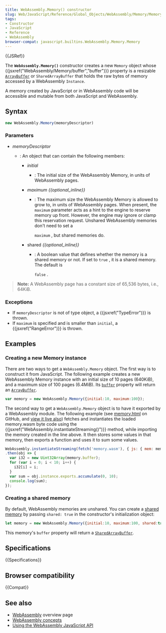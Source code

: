 ```yaml
---
title: WebAssembly.Memory() constructor
slug: Web/JavaScript/Reference/Global_Objects/WebAssembly/Memory/Memory
tags:
- Constructor
- JavaScript
- Reference
- WebAssembly
browser-compat: javascript.builtins.WebAssembly.Memory.Memory
---
```

{{JSRef}}

The **`WebAssembly.Memory()`** constructor creates a new `Memory` object whose
{{jsxref("WebAssembly/Memory/buffer","buffer")}} property is a
resizable
[`ArrayBuffer`](/en-US/docs/Web/JavaScript/Reference/Global_Objects/ArrayBuffer)
or `SharedArrayBuffer` that holds the raw bytes of memory accessed by a
WebAssembly `Instance`.

A memory created by JavaScript or in WebAssembly code will be accessible and
mutable from both JavaScript and WebAssembly.

## Syntax

```js
new WebAssembly.Memory(memoryDescriptor)
```

### Parameters

- _memoryDescriptor_

  - : An object that can contain the following members:

    - _initial_
      - : The initial size of the WebAssembly Memory, in units of WebAssembly
        pages.
    - _maximum {{optional_inline}}_

      - : The maximum size the WebAssembly Memory is allowed to grow to, in
        units of WebAssembly pages. When present, the `maximum` parameter acts
        as a hint to the engine to reserve memory up front. However, the engine
        may ignore or clamp this reservation request. Unshared WebAssembly
        memories don't need to set a

        `maximum` , but shared memories do.

    - shared _{{optional_inline}}_

      - : A boolean value that defines whether the memory is a shared memory or
        not. If set to `true` , it is a shared memory. The default is

        `false` .

> **Note:** A WebAssembly page has a constant size of 65,536 bytes, i.e., 64KiB.

### Exceptions

- If `memoryDescriptor` is not of type object, a
  {{jsxref("TypeError")}} is thrown.
- If `maximum` is specified and is smaller than `initial`, a
  {{jsxref("RangeError")}} is thrown.

## Examples

### Creating a new Memory instance

There are two ways to get a `WebAssembly.Memory` object. The first way is to
construct it from JavaScript. The following example creates a new WebAssembly
Memory instance with an initial size of 10 pages (640KiB), and a maximum size of
100 pages (6.4MiB). Its
[`buffer`](/en-US/docs/Web/JavaScript/Reference/Global_Objects/WebAssembly/Memory/buffer)
property will return an
[`ArrayBuffer`](/en-US/docs/Web/JavaScript/Reference/Global_Objects/ArrayBuffer).

```js
var memory = new WebAssembly.Memory({initial:10, maximum:100});
```

The second way to get a `WebAssembly.Memory` object is to have it exported by a
WebAssembly module. The following example (see
[memory.html](https://github.com/mdn/webassembly-examples/blob/master/js-api-examples/memory.html)
on GitHub, and
[view it live also](https://mdn.github.io/webassembly-examples/js-api-examples/memory.html))
fetches and instantiates the loaded memory.wasm byte code using the
{{jsxref("WebAssembly.instantiateStreaming()")}} method, while
importing the memory created in the line above. It then stores some values in
that memory, then exports a function and uses it to sum some values.

```js
WebAssembly.instantiateStreaming(fetch('memory.wasm'), { js: { mem: memory } })
.then(obj => {
  var i32 = new Uint32Array(memory.buffer);
  for (var i = 0; i < 10; i++) {
    i32[i] = i;
  }
  var sum = obj.instance.exports.accumulate(0, 10);
  console.log(sum);
});
```

### Creating a shared memory

By default, WebAssembly memories are unshared. You can create a
[shared memory](/en-US/docs/WebAssembly/Understanding_the_text_format#Shared_memories)
by passing `shared: true` in the constructor's initialization object:

```js
let memory = new WebAssembly.Memory({initial:10, maximum:100, shared:true});
```

This memory's `buffer` property will return a
[`SharedArrayBuffer`](/en-US/docs/Web/JavaScript/Reference/Global_Objects/SharedArrayBuffer).

## Specifications

{{Specifications}}

## Browser compatibility

{{Compat}}

## See also

- [WebAssembly](/en-US/docs/WebAssembly) overview page
- [WebAssembly concepts](/en-US/docs/WebAssembly/Concepts)
- [Using the WebAssembly JavaScript API](/en-US/docs/WebAssembly/Using_the_JavaScript_API)
